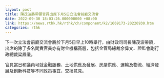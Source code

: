 ```yaml
---
layout: post
title: 陳茂波將帶領官員出席下月5日立法會前廳交流會
date: 2022-09-30 18:03:26.000000000 +08:00
link: https://news.rthk.hk/rthk/ch/component/k2/1669173-20220930.htm
categories: rthk
---
```


下一次立法會前廳交流會將於下月5日早上10時舉行，由財政司司長陳茂波帶領，出席的除了多名問責官員亦有財金機構高層，包括金管局總裁余偉文、證監會副行政總裁梁鳳儀。

官員當日和議員可就金融服務、土地供應及發展、房屋供應、運輸及物流、經濟發展及創新科技等不同政策事宜，交換意見。
